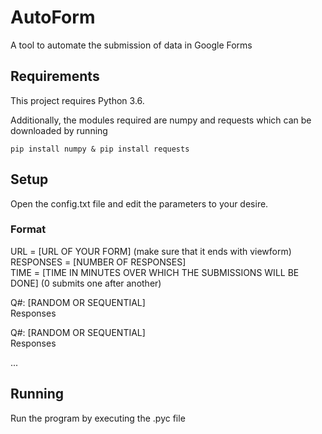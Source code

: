 # AutoForm
A tool to automate the submission of data in Google Forms

## Requirements
This project requires Python 3.6.

Additionally, the modules required are numpy and requests which can be downloaded by running

```
pip install numpy & pip install requests
```

## Setup

Open the config.txt file and edit the parameters to your desire.

### Format

URL = [URL OF YOUR FORM] (make sure that it ends with viewform) <br>
RESPONSES = [NUMBER OF RESPONSES] <br>
TIME = [TIME IN MINUTES OVER WHICH THE SUBMISSIONS WILL BE DONE] (0 submits one after another)<br>

Q#: [RANDOM OR SEQUENTIAL] <br>
Responses

Q#: [RANDOM OR SEQUENTIAL] <br>
Responses

...

## Running
Run the program by executing the .pyc file


